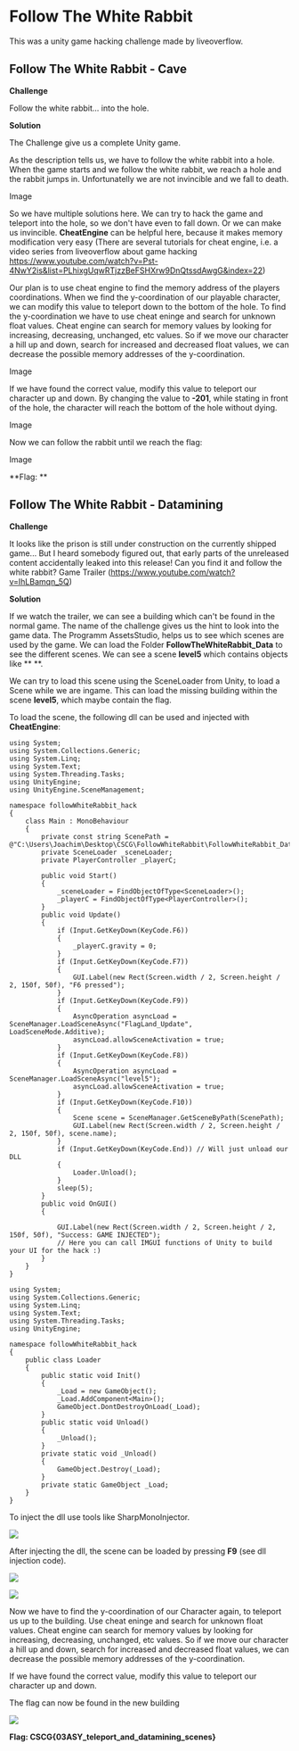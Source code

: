# Follow The White Rabbit

This was a unity game hacking challenge made by liveoverflow.

## Follow The White Rabbit - Cave

**Challenge**

Follow the white rabbit... into the hole.

**Solution**

The Challenge give us a complete Unity game.

As the description tells us, we have to follow the white rabbit into a hole.
When the game starts and we follow the white rabbit, we reach a hole and the rabbit jumps in. 
Unfortunatelly we are not invincible and we fall to death.

Image

So we have multiple solutions here. We can try to hack the game and teleport into the hole, so we don't have even to fall down. Or we can make us invincible.
**CheatEngine** can be helpful here, because it makes memory modification very easy (There are several tutorials for cheat engine, i.e. a video series from liveoverflow about game hacking https://www.youtube.com/watch?v=Pst-4NwY2is&list=PLhixgUqwRTjzzBeFSHXrw9DnQtssdAwgG&index=22)

Our plan is to use cheat engine to find the memory address of the players coordinations. When we find the y-coordination of our playable character, we can modify this value to teleport down to the bottom of the hole. 
To find the y-coordination we have to use cheat eninge and search for unknown float values. Cheat engine can search for memory values by looking for increasing, decreasing, unchanged, etc values.
So if we move our character a hill up and down, search for increased and decreased float values, we can decrease the possible memory addresses of the y-coordination.

Image

If we have found the correct value, modify this value to teleport our character up and down. 
By changing the value to **-201**, while stating in front of the hole, the character will reach the bottom of the hole without dying.


Image

Now we can follow the rabbit until we reach the flag:

Image

**Flag: **


## Follow The White Rabbit - Datamining

**Challenge**

It looks like the prison is still under construction on the currently shipped game... But I heard somebody figured out, that early parts of the unreleased content accidentally leaked into this release! Can you find it and follow the white rabbit? Game Trailer (https://www.youtube.com/watch?v=IhLBamqn_5Q)

**Solution**

If we watch the trailer, we can see a building which can't be found in the normal game. The name of the challenge gives us the hint to look into the game data.
The Programm AssetsStudio, helps us to see which scenes are used by the game. We can load the Folder **FollowTheWhiteRabbit\_Data** to see the different scenes. 
We can see a scene **level5** which contains objects like ** **.

We can try to load this scene using the SceneLoader from Unity, to load a Scene while we are ingame. This can load the missing building within the scene **level5**, which maybe contain the flag.

To load the scene, the following dll can be used and injected with **CheatEngine**:

```
using System;
using System.Collections.Generic;
using System.Linq;
using System.Text;
using System.Threading.Tasks;
using UnityEngine;
using UnityEngine.SceneManagement;

namespace followWhiteRabbit_hack
{
    class Main : MonoBehaviour
    {
        private const string ScenePath = @"C:\Users\Joachim\Desktop\CSCG\FollowWhiteRabbit\FollowWhiteRabbit_Data";
        private SceneLoader _sceneLoader;
        private PlayerController _playerC;

        public void Start()
        {
            _sceneLoader = FindObjectOfType<SceneLoader>();
            _playerC = FindObjectOfType<PlayerController>();
        }
        public void Update()
        {
            if (Input.GetKeyDown(KeyCode.F6))
            {
                _playerC.gravity = 0;
            }
            if (Input.GetKeyDown(KeyCode.F7))
            {
                GUI.Label(new Rect(Screen.width / 2, Screen.height / 2, 150f, 50f), "F6 pressed");
            }
            if (Input.GetKeyDown(KeyCode.F9))
            {
                AsyncOperation asyncLoad = SceneManager.LoadSceneAsync("FlagLand_Update", LoadSceneMode.Additive);
                asyncLoad.allowSceneActivation = true;
            }
            if (Input.GetKeyDown(KeyCode.F8))
            {
                AsyncOperation asyncLoad = SceneManager.LoadSceneAsync("level5");
                asyncLoad.allowSceneActivation = true;
            }
            if (Input.GetKeyDown(KeyCode.F10))
            {
                Scene scene = SceneManager.GetSceneByPath(ScenePath);
                GUI.Label(new Rect(Screen.width / 2, Screen.height / 2, 150f, 50f), scene.name);
            }
            if (Input.GetKeyDown(KeyCode.End)) // Will just unload our DLL
            {
                Loader.Unload();
            }
            sleep(5);
        }
        public void OnGUI()
        {

            GUI.Label(new Rect(Screen.width / 2, Screen.height / 2, 150f, 50f), "Success: GAME INJECTED"); 
            // Here you can call IMGUI functions of Unity to build your UI for the hack :)
        }
    }
}

using System;
using System.Collections.Generic;
using System.Linq;
using System.Text;
using System.Threading.Tasks;
using UnityEngine;

namespace followWhiteRabbit_hack
{
    public class Loader
    {
        public static void Init()
        {
            _Load = new GameObject();
            _Load.AddComponent<Main>();
            GameObject.DontDestroyOnLoad(_Load);
        }
        public static void Unload()
        {
            _Unload();
        }
        private static void _Unload()
        {
            GameObject.Destroy(_Load);
        }
        private static GameObject _Load;
    }
}
```

To inject the dll use tools like SharpMonoInjector. 

![](writeupfiles/DLLInject.png)

After injecting the dll, the scene can be loaded by pressing **F9** (see dll injection code).

![](writeupfiles/BeforeLoad.png)

![](writeupfiles/AfterLoad.png)

Now we have to find the y-coordination of our Character again, to teleport us up to the building. Use cheat eninge and search for unknown float values. Cheat engine can search for memory values by looking for increasing, decreasing, unchanged, etc values.
So if we move our character a hill up and down, search for increased and decreased float values, we can decrease the possible memory addresses of the y-coordination.

If we have found the correct value, modify this value to teleport our character up and down. 

The flag can now be found in the new building

![](writeupfiles/FlagDataMining.png)

**Flag: CSCG{03ASY\_teleport\_and\_datamining\_scenes}**


